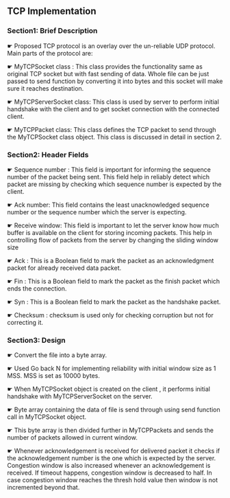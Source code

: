 <h2>TCP Implementation</h2>
<p>           </p>
<h3>Section1: Brief Description</h3>
<p>&#9755; Proposed TCP protocol is an overlay over the un-reliable UDP protocol. Main parts of the protocol are:</p>
<p>&#9755; MyTCPSocket class : This class provides the functionality same as original TCP socket but with fast sending of data. Whole file can be just passed to send function by converting it into bytes and this socket will make sure it reaches destination.</p>
<p>&#9755; MyTCPServerSocket class: This class is used by server to perform initial handshake with the client and to get socket connection with the connected client.</p>
<p>&#9755; MyTCPPacket class: This class defines the TCP packet to send through the MyTCPSocket class object. This class is discussed in detail in section 2.</p>
<p>            </p>
<h3>Section2: Header Fields</h3>
<p>&#9755; Sequence number : This field is important for informing the sequence number of the packet being sent. This field help in reliably detect which packet are missing by checking which sequence number is expected by the client.</p>
<p>&#9755; Ack number: This field contains the least unacknowledged sequence number or the sequence number which the server is expecting.</p>
<p>&#9755; Receive window: This field is important to let the server know how much buffer is available on the client for storing incoming packets. This help in controlling flow of packets from the server by changing the sliding window size</p>
<p>&#9755; Ack : This is a Boolean field to mark the packet as an acknowledgment packet for already received data packet.</p>
<p>&#9755; Fin : This is a Boolean field to mark the packet as the finish packet which ends the connection.</p>
<p>&#9755; Syn : This is a Boolean field to mark the packet as the handshake packet.</p>
<p>&#9755; Checksum : checksum is used only for checking corruption but not for correcting it.</p>
<p>            </p>
<h3>Section3: Design</h3>
<p>&#9755; Convert the file into a byte array.</p>
<p>&#9755; Used Go back N for implementing reliability with initial window size as 1 MSS. MSS is set as 10000 bytes.</p>
<p>&#9755; When MyTCPSocket object is created on the client , it performs initial handshake with MyTCPServerSocket on the server.</p>
<p>&#9755; Byte array containing the data of file is send through using send function call in MyTCPSocket object.</p>
<p>&#9755; This byte array is then divided further in MyTCPPackets and sends the number of packets allowed in current window.</p>
<p>&#9755; Whenever acknowledgement is received for delivered packet it checks if the acknowledgement number is the one which is expected by the server. Congestion window is also increased whenever an acknowledgement is received. If timeout happens, congestion window is decreased to half. In case congestion window reaches the thresh hold value then window is not incremented beyond that.</p>

